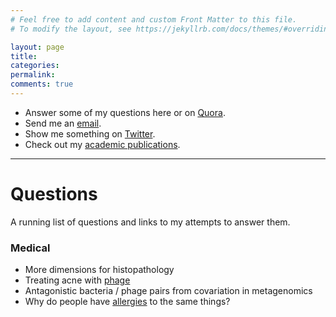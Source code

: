```yaml
---
# Feel free to add content and custom Front Matter to this file.
# To modify the layout, see https://jekyllrb.com/docs/themes/#overriding-theme-defaults

layout: page
title:
categories:
permalink:
comments: true
---
```


- Answer some of my questions here or on [Quora](https://www.quora.com/profile/Josh-McNamara/questions).
- Send me an [email](mailto:mcnamara.website.contact@gmail.com).
- Show me something on [Twitter](https://twitter.com/joshtmcnamara).
- Check out my [academic publications](https://scholar.google.com/citations?user=sDR-KfQAAAAJ&hl=en).

---
# Questions
A running list of questions and links to my attempts to answer them.
### Medical
- More dimensions for histopathology
- Treating acne with [phage](/_posts/2021-06-08-phage.md)
- Antagonistic bacteria / phage pairs from covariation in metagenomics
- Why do people have [allergies](/_posts/2021-06-08-allergies.md) to the same things?